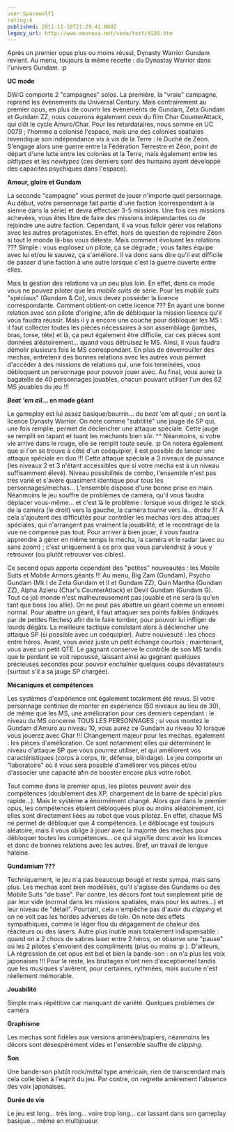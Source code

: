 ```yaml
---
user:Spacewolf1
rating:4
published: 2011-11-10T21:29:41.000Z
legacy_url: http://www.emunova.net/veda/test/4185.htm
---
```

Après un premier opus plus ou moins réussi, Dynasty Warrior Gundam revient. Au menu, toujours la même recette : du Dynastay Warrior dans l'univers Gundam. :p  

  

**UC mode**  

DW:G comporte 2 "campagnes" solos. La première, la "vraie" campagne, reprend les évènements du Universal Century. Mais contrairement au premier opus, en plus de couvrir les évènements de Gundam, Zeta Gundam et Gundam ZZ, nous couvrons également ceux du film Char CounterAttack, qui clôt le cycle Amuro/Char. Pour les retardataires, nous somme en UC 0079 ; l'homme a colonisé l'espace, mais une des colonies spatiales revendique son indépendance vis à vis de la Terre : le Duché de Zéon. S'engage alors une guerre entre la Fédération Terrestre et Zéon, point de départ d'une lutte entre les colonies et la Terre, mais également entre les _oldtypes_ et les _newtypes_ (ces derniers sont des humains ayant développé des capacités psychiques dans l'espace).  

  

**Amour, gloire et Gundam**  

La seconde "campagne" vous permet de jouer n'importe quel personnage. Au début, votre personnage fait partie d'une faction (correspondant à la sienne dans la série) et devra effectuer 3-5 missions. Une fois ces missions achevées, vous êtes libre de faire des missions indépendantes ou de rejoindre une autre faction. Cependant, il va vous falloir gérer vos relations avec les autres protagonistes. En effet, hors de question de rejoindre Zéon si tout le monde là-bas vous déteste. Mais comment évoluent les relations ??? Simple : vous explosez un pilote, ça se dégrade ; vous faites équipe avec lui et/ou le sauvez, ça s'améliore. Il va donc sans dire qu'il est difficile de passer d'une faction à une autre lorsque c'est la guerre ouverte entre elles.  

Mais la gestion des relations va un peu plus loin. En effet, dans ce mode vous ne pouvez piloter que les _mobile suits_ de série. Pour les _mobile suits_ "spéciaux" (Gundam & Co), vous devez posséder la licence correspondante. Comment obtient-on cette licence ??? En ayant une bonne relation avec son pilote d'origine, afin de débloquer la mission licence qu'il vous faudra réussir. Mais il y a encore une couche pour débloquer les MS : il faut collecter toutes les pièces nécessaires à son assemblage (jambes, bras, torse, tête) et là, ça peut également être difficile, car ces pièces sont données aléatoirement... quand vous détruisez le MS. Ainsi, il vous faudra démolir plusieurs fois le MS correspondant. En plus de déverrouiller des mechas, entretenir des bonnes relations avec les autres vous permet d'accéder à des missions de relations qui, une fois terminées, vous débloquent un personnage pour pouvoir jouer avec. Au final, vous aurez la bagatelle de 40 personnages jouables, chacun pouvant utiliser l'un des 62 MS jouables du jeu !!!  

  

**_Beat 'em all_... en mode géant**  

Le gameplay est lui assez basique/bourrin... du _beat 'em all_ quoi ; on sent la licence Dynasty Warrior. On note comme "subtilité" une jauge de SP qui, une fois remplie, permet de déclencher une attaque spéciale. Cette jauge se remplit en tapant et tuant les méchants bien sûr. ^^ Néanmoins, si votre vie arrive dans le rouge, elle se remplit toute seule. :p On notera également que si l'on se trouve à côté d'un coéquipier, il est possible de lancer une attaque spéciale en duo !!! Cette attaque spéciale a 3 niveaux de puissance (les niveaux 2 et 3 n'étant accessibles que si votre mecha est à un niveau suffisamment élevé). Niveau possibilités de combo, l'ensemble n'est pas très varié et s'avère quasiment identique pour tous les personnages/mechas... L'ensemble dispose d'une bonne prise en main. Néanmoins le jeu souffre de problèmes de caméra, qu'il vous faudra déplacer vous-même... et c'est là le problème : lorsque vous dirigez le stick de la caméra (le droit) vers la gauche, la caméra tourne vers la... droite !!! À cela s'ajoutent des difficultés pour contrôler les mechas lors des attaques spéciales, qui n'arrangent pas vraiment la jouabilité, et le recentrage de la vue ne compense pas tout. Pour arriver à bien jouer, il vous faudra apprendre à gérer en même temps le mecha, la caméra et le radar (avec ou sans zoom) ; c'est uniquement à ce prix que vous parviendrez à vous y retrouver (ou plutôt retrouver vos cibles).  

Ce second opus apporte cependant des "petites" nouveautés : les Mobile Suits et Mobile Armors géants !!! Au menu, Big Zam (Gundam), Psycho Gundam (Mk I de Zeta Gundam et II et Gundam ZZ), Quin Mantha (Gundam ZZ), Alpha Azieru (Char's CounterAttack) et Devil Gundam (Gundam G). Tout ce joli monde n'est malheureusement pas jouable et ne sera là qu'en tant que boss (ou allié). On ne peut pas abattre un géant comme un ennemi normal. Pour abattre un géant, il faut attaquer ses points faibles (indiqués par de petites flèches) afin de le faire tomber, pour pouvoir lui infliger de lourds dégâts. La meilleure tactique consistant alors à déclencher une attaque SP (si possible avec un coéquipier). Autre nouveauté : les chocs entre héros. Avant, vous aviez juste un petit échange courtois ; maintenant, vous avez un petit QTE. Le gagnant conserve le contrôle de son MS tandis que le perdant se voit repoussé, laissant ainsi au gagnant quelques précieuses secondes pour pouvoir enchaîner quelques coups dévastateurs (surtout s'il a sa jauge SP chargée).  

  

**Mécaniques et compétences**  

Les systèmes d'expérience ont également totalement été revus. Si votre personnage continue de monter en expérience (50 niveaux au lieu de 30), de même que les MS, une amélioration pour ces derniers cependant : le niveau du MS concerne TOUS LES PERSONNAGES ; si vous montez le Gundam d'Amuro au niveau 10, vous aurez ce Gundam au niveau 10 lorsque vous jouerez avec Char !!! Changement majeur pour les mechas, également : les pièces d'amélioration. Ce sont notamment elles qui déterminent le niveau d'attaque SP que vous pourrez utiliser, et qui améliorent vos caractéristiques (corps à corps, tir, défense, blindage). Le jeu comporte un "laboratoire" où il vous sera possible d'améliorer vos pièces et/ou d'associer une capacité afin de booster encore plus votre robot.  

Tout comme dans le premier opus, les pilotes peuvent avoir des compétences (doublement des XP, chargement de la barre de spécial plus rapide...). Mais le système a énormément changé. Alors que dans le premier opus, les compétences étaient débloquées plus ou moins aléatoirement, ici elles sont directement liées au robot que vous pilotez. En effet, chaque MS ne permet de débloquer que 4 compétences. Le déblocage est toujours aléatoire, mais il vous oblige à jouer avec la majorité des mechas pour débloquer toutes les compétences... ce qui signifie donc avoir les licences et donc de bonnes relations avec les autres. Bref, un travail de longue haleine.  

  

**Gundamium ???**   

Techniquement, le jeu n'a pas beaucoup bougé et reste sympa, mais sans plus. Les mechas sont bien modélisés, qu'il s'agisse des Gundams ou des Mobile Suits "de base". Par contre, les décors font tout simplement pitié de par leur vide (normal dans les missions spatiales, mais pour les autres...) et leur niveau de "détail". Pourtant, cela n'empêche pas d'avoir du _clipping_ et on ne voit pas les hordes adverses de loin. On note des effets sympathiques, comme le léger flou du dégagement de chaleur des réacteurs ou des lasers. Autre plus inutile mais totalement indispensable : quand on a 2 chocs de sabres laser entre 2 héros, on observe une "pause" où les 2 pilotes s'envoient des compliments (plus ou moins :p ). D'ailleurs, LA régression de cet opus est bel et bien la bande-son : on n'a plus les voix japonaises !!! Pour le reste, les bruitages n'ont rien d'exceptionnel tandis que les musiques s'avèrent, pour certaines, rythmées, mais aucune n'est réellement mémorable.  

  

  

**Jouabilité**  

Simple mais répétitive car manquant de variété. Quelques problèmes de caméra  

**Graphisme**  

Les mechas sont fidèles aux versions animées/papiers, néanmoins les décors sont désespérément vides et l'ensemble souffre de _clipping_.  

**Son**  

Une bande-son plutôt rock/métal type américain, rien de transcendant mais cela colle bien à l'esprit du jeu. Par contre, on regrette amèrement l'absence des voix japonaises.  

**Durée de vie**  

Le jeu est long... très long... voire trop long... car lassant dans son gameplay basique... même en multijoueur.